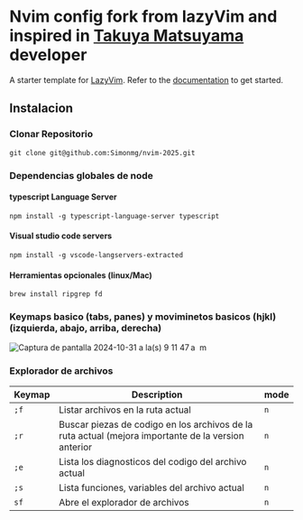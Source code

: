 # Nvim config fork from lazyVim and inspired in [Takuya Matsuyama](https://www.devas.life/) developer

A starter template for [LazyVim](https://github.com/LazyVim/LazyVim).
Refer to the [documentation](https://lazyvim.github.io/installation) to get started.

## Instalacion

### Clonar Repositorio
``` git clone git@github.com:Simonmg/nvim-2025.git ```

### Dependencias globales de node

#### typescript Language Server
``` npm install -g typescript-language-server typescript ```
#### Visual studio code servers
``` npm install -g vscode-langservers-extracted ```
#### Herramientas opcionales (linux/Mac)
``` brew install ripgrep fd ```

### Keymaps basico (tabs, panes) y moviminetos basicos (hjkl) (izquierda, abajo, arriba, derecha)
![Captura de pantalla 2024-10-31 a la(s) 9 11 47 a  m](https://github.com/user-attachments/assets/67cccae5-dec6-4fed-ad7a-d0681f15cc26)

### Explorador de archivos
| Keymap   | Description                                                                                         | mode    |
|----------|-----------------------------------------------------------------------------------------------------|---------|
| ```;f``` | Listar archivos en la ruta actual                                                                   | ```n``` |
| ```;r``` | Buscar piezas de codigo en los archivos de la ruta actual (mejora importante de la version anterior | ```n``` |
| ```;e``` | Lista los diagnosticos del codigo del archivo actual                                                | ```n``` |
| ```;s``` | Lista funciones, variables del archivo actual                                                       | ```n``` |
| ```sf``` | Abre el explorador de archivos                                                                      | ```n``` |
